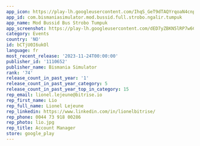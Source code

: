 ```yaml
---
app_icon: https://play-lh.googleusercontent.com/IhqS_GeT9dTAQYrqoaN4cnp7eOG7vR5TAM8l6yXcdPdUlpAVsOtTN9ajZsLDIg3YhyE
app_id: com.bismaniasimulator.mod.bussid.full.strobo.ngalir.tumpuk
app_name: Mod Bussid Bus Strobo Tumpuk
app_screenshot: https://play-lh.googleusercontent.com/dED7yZBKN5lRP7w6CO9tRSfq5dqFEb-jYsQfdfxG7oLWYQVZjqS5hmw-OhDzyfF6Vye_
category: Events
country: 'NO'
id: bCTjU0I6ukOl
language: fr
most_recent_release: '2023-11-24T00:00:00'
publisher_id: '1110652'
publisher_name: Bismania Simulator
rank: '74'
release_count_in_past_year: '1'
release_count_in_past_year_category: 5
release_count_in_past_year_top_in_category: 15
rep_email: lionel.lejeune@bitrise.io
rep_first_name: Lio
rep_full_name: Lionel Lejeune
rep_linkedin: https://www.linkedin.com/in/lionelbitrise/
rep_phone: 0044 73 918 00286
rep_photo: lio.jpg
rep_title: Account Manager
store: google_play
---
```

